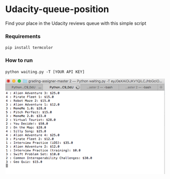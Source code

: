 # Udacity-queue-position
Find your place in the Udacity reviews queue with this simple script

### Requirements
`
pip install termcolor
`
### How to run
`
python waiting.py -T [YOUR API KEY]
`

![screenshot](screenshot.png)
